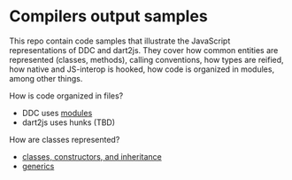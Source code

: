 # Compilers output samples

This repo contain code samples that illustrate the JavaScript representations
of DDC and dart2js. They cover how common entities are represented (classes,
methods), calling conventions, how types are reified, how native and JS-interop
is hooked, how code is organized in modules, among other things.

How is code organized in files?

* DDC uses [modules](module/README.md)
* dart2js uses hunks (TBD)

How are classes represented?

* [classes, constructors, and inheritance](class/classes1.md)
* [generics](class/generics.md)
